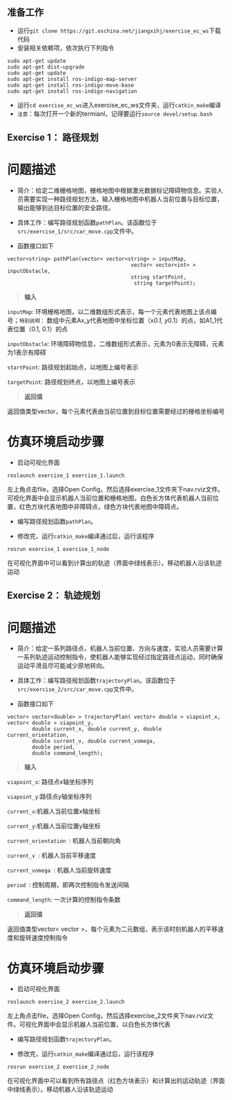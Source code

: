 ## 准备工作
* 运行`git clone https://git.oschina.net/jiangxihj/exercise_ec_ws`下载代码
* 安装相关依赖项，依次执行下列指令
 
```
sudo apt-get update
sudo apt-get dist-upgrade
sudo apt-get update
sudo apt-get install ros-indigo-map-server
sudo apt-get install ros-indigo-move-base
sudo apt-get install ros-indigo-navigation
```
 
* 运行`cd exercise_ec_ws`进入exercise_ec_ws文件夹，运行`catkin_make`编译
* `注意`：每次打开一个新的termianl，记得要运行`source devel/setup.bash`
 
## Exercise 1： 路径规划
# 问题描述
* 简介：给定二维栅格地图，栅格地图中根据激光数据标记障碍物信息。实验人员需要实现一种路径规划方法，输入栅格地图中机器人当前位置与目标位置，输出能够到达目标位置的安全路径。

* 具体工作：编写路径规划函数`pathPlan`。该函数位于`src/exercise_1/src/car_move.cpp`文件中。

* 函数接口如下
```
vector<string> pathPlan(vector< vector<string> > inputMap, 
                                        vector< vector<int> > inputObstacle, 
                                        string startPoint, 
                                         string targetPoint);
```

> **输入**

`inputMap`: 环境栅格地图，以二维数组形式表示，每一个元素代表地图上该点编号；`特别说明：` 数组中元素Ax_y代表地图中坐标位置（x*0.1, y*0.1）的点，如A1_1代表位置（0.1, 0.1）的点

`inputObstacle`: 环境障碍物信息，二维数组形式表示，元素为0表示无障碍，元素为1表示有障碍

`startPoint`: 路径规划起始点，以地图上编号表示

`targetPoint`: 路径规划终点，以地图上编号表示

> **返回值**

返回值类型vector<string>，每个元素代表由当前位置到目标位置需要经过的栅格坐标编号


# 仿真环境启动步骤
* 启动可视化界面
 
```
roslaunch exercise_1 exercise_1.launch
```
左上角点击file，选择Open Config，然后选择exercise_1文件夹下nav.rviz文件。可视化界面中会显示机器人当前位置和栅格地图，白色长方体代表机器人当前位置，红色方块代表地图中非障碍点，绿色方块代表地图中障碍点。
 
* 编写路径规划函数`pathPlan`。

* 修改完，运行`catkin_make`编译通过后，运行该程序
 
```
rosrun exercise_1 exercise_1_node
```
在可视化界面中可以看到计算出的轨迹（界面中绿线表示）。移动机器人沿该轨迹运动

## Exercise 2： 轨迹规划
# 问题描述
* 简介：给定一系列路径点，机器人当前位置、方向与速度，实验人员需要计算一系列轨迹运动控制指令，使机器人能够实现经过指定路径点运动，同时确保运动平滑且尽可能减少原地转向。

* 具体工作：编写路径规划函数`trajectoryPlan`。该函数位于`src/exercise_2/src/car_move.cpp`文件中。

* 函数接口如下
```
vector< vector<double> > trajectoryPlan( vector< double > viapoint_x, vector< double > viapoint_y,
        double current_x, double current_y, double current_orientation,
        double current_v, double current_vomega,
        double period,
        double command_length);
```

> **输入**

`viapoint_x`: 路径点x轴坐标序列

`viapoint_y`:路径点y轴坐标序列

`current_x`:机器人当前位置x轴坐标

`current_y`:机器人当前位置y轴坐标

`current_orientation `: 机器人当前朝向角

`current_v `: 机器人当前平移速度

`current_vomega `: 机器人当前旋转速度

`period `: 控制周期，即两次控制指令发送间隔

`command_length`: 一次计算的控制指令条数


> **返回值**

返回值类型vector< vector<double> >，每个元素为二元数组，表示该时刻机器人的平移速度和旋转速度控制指令

# 仿真环境启动步骤
* 启动可视化界面
 
```
roslaunch exercise_2 exercise_2.launch
```
左上角点击file，选择Open Config，然后选择exercise_2文件夹下nav.rviz文件。可视化界面中会显示机器人当前位置，以白色长方体代表
 
* 编写路径规划函数`trajectoryPlan`。

* 修改完，运行`catkin_make`编译通过后，运行该程序
 
```
rosrun exercise_2 exercise_2_node
```
在可视化界面中可以看到所有路径点（红色方块表示）和计算出的运动轨迹（界面中绿线表示）。移动机器人沿该轨迹运动
 
 
 
 
 
 
 
 
 
 
 
 
 
 
